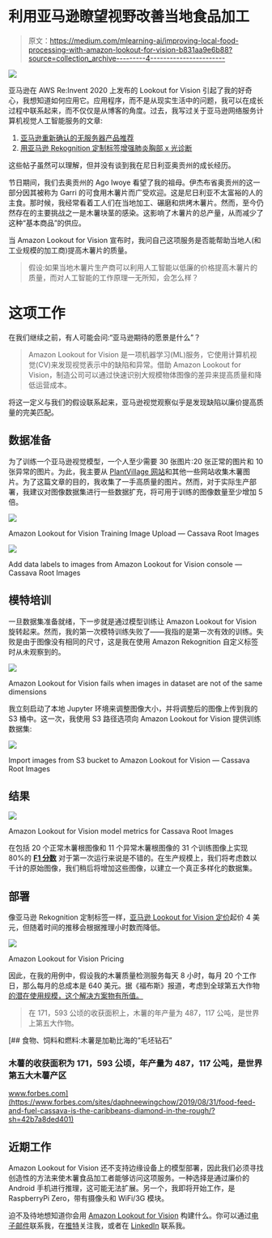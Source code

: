 # 利用亚马逊瞭望视野改善当地食品加工

> 原文：<https://medium.com/mlearning-ai/improving-local-food-processing-with-amazon-lookout-for-vision-b831aa9e6b88?source=collection_archive---------4----------------------->

![](img/ffeba5b17aed6d54ce6a9d789123830f.png)

亚马逊在 AWS Re:Invent 2020 上发布的 Lookout for Vision 引起了我的好奇心，我想知道如何应用它。应用程序，而不是从现实生活中的问题，我可以在成长过程中联系起来，而不仅仅是从博客的角度。过去，我写过关于亚马逊网络服务计算机视觉人工智能服务的文章:

1.  [亚马逊重新确认的无服务器产品推荐](https://www.slideshare.net/AWSAktuell/serverless-product-recommendations-using-aws-rekognition)
2.  [用亚马逊 Rekognition 定制标签增强肺炎胸部 x 光诊断](https://towardsdatascience.com/augment-pneumonia-diagnosis-with-amazon-rekognition-custom-labels-6f2fb79a986d)

这些帖子虽然可以理解，但并没有谈到我在尼日利亚奥贡州的成长经历。

节日期间，我们去奥贡州的 Ago Iwoye 看望了我的祖母。伊杰布省奥贡州的这一部分因其被称为 Garri 的可食用木薯片而广受欢迎。这是尼日利亚不太富裕的人的主食。那时候，我经常看着工人们在当地加工、碾磨和烘烤木薯片。然而，至今仍然存在的主要挑战之一是木薯块茎的感染。这影响了木薯片的总产量，从而减少了这种“基本商品”的供应。

当 Amazon Lookout for Vision 宣布时，我问自己这项服务是否能帮助当地人(和工业规模的加工商)提高木薯片的质量。

> 假设:如果当地木薯片生产商可以利用人工智能以低廉的价格提高木薯片的质量，而对人工智能的工作原理一无所知，会怎么样？

# 这项工作

在我们继续之前，有人可能会问:“亚马逊期待的愿景是什么”？

> Amazon Lookout for Vision 是一项机器学习(ML)服务，它使用计算机视觉(CV)来发现视觉表示中的缺陷和异常。借助 Amazon Lookout for Vision，制造公司可以通过快速识别大规模物体图像的差异来提高质量和降低运营成本。

将这一定义与我们的假设联系起来，亚马逊视觉观察似乎是发现缺陷以廉价提高质量的完美匹配。

## 数据准备

为了训练一个亚马逊视觉模型，一个人至少需要 30 张图片:20 张正常的图片和 10 张异常的图片。为此，我主要从 [PlantVillage 网站](https://plantvillage.psu.edu/topics/cassava-manioc/infos)和其他一些网站收集木薯图片。为了这篇文章的目的，我收集了一手高质量的图片。然而，对于实际生产部署，我建议对图像数据集进行一些数据扩充，将可用于训练的图像数量至少增加 5 倍。

![](img/852ace6b0a2d148521d41b7534d47af7.png)

Amazon Lookout for Vision Training Image Upload — Cassava Root Images

![](img/83d15e0733dce646a783f1215bfc35d6.png)

Add data labels to images from Amazon Lookout for Vision console — Cassava Root Images

## 模特培训

一旦数据集准备就绪，下一步就是通过模型训练让 Amazon Lookout for Vision 旋转起来。然而，我的第一次模特训练失败了——我指的是第一次有效的训练。失败是由于图像没有相同的尺寸，这是我在使用 Amazon Rekognition 自定义标签时从未观察到的。

![](img/0cad3d2c75f8592fc6d8e97b7b3f9aba.png)

Amazon Lookout for Vision fails when images in dataset are not of the same dimensions

我立刻启动了本地 Jupyter 环境来调整图像大小，并将调整后的图像上传到我的 S3 桶中。这一次，我使用 S3 路径选项向 Amazon Lookout for Vision 提供训练数据集:

![](img/327408a77f7978d268b482cc7f5c300b.png)

Import images from S3 bucket to Amazon Lookout for Vision — Cassava Root Images

## 结果

![](img/809e76c8e18e39b6844624eac555156f.png)

Amazon Lookout for Vision model metrics for Cassava Root Images

在包括 20 个正常木薯根图像和 11 个异常木薯根图像的 31 个训练图像上实现 80%的 [**F1 分数**](https://en.wikipedia.org/wiki/F-score) 对于第一次运行来说是不错的。在生产规模上，我们将考虑数以千计的原始图像，我们稍后将增加这些图像，以建立一个真正多样化的数据集。

## 部署

像亚马逊 Rekognition 定制标签一样，[亚马逊 Lookout for Vision 定价](https://aws.amazon.com/lookout-for-vision/pricing/)起价 4 美元，但随着时间的推移会根据推理小时数而降低。

![](img/12bbe4284296d8a29826557efacc0ad8.png)

Amazon Lookout for Vision Pricing

因此，在我的用例中，假设我的木薯质量检测服务每天 8 小时，每月 20 个工作日，那么每月的总成本是 640 美元。据《福布斯》报道，考虑到全球第五大作物[的潜在使用规模，这个解决方案物有所值。](https://www.forbes.com/sites/daphneewingchow/2019/08/31/food-feed-and-fuel-cassava-is-the-caribbeans-diamond-in-the-rough/?sh=42b7a8ded401)

> 在 171，593 公顷的收获面积上，木薯的年产量为 487，117 公吨，是世界上第五大作物。

[](https://www.forbes.com/sites/daphneewingchow/2019/08/31/food-feed-and-fuel-cassava-is-the-caribbeans-diamond-in-the-rough/?sh=42b7a8ded401) [## 食物、饲料和燃料:木薯是加勒比海的“毛坯钻石”

### 木薯的收获面积为 171，593 公顷，年产量为 487，117 公吨，是世界第五大木薯产区

www.forbes.com](https://www.forbes.com/sites/daphneewingchow/2019/08/31/food-feed-and-fuel-cassava-is-the-caribbeans-diamond-in-the-rough/?sh=42b7a8ded401) 

## 近期工作

Amazon Lookout for Vision 还不支持边缘设备上的模型部署，因此我们必须寻找创造性的方法来使木薯食品加工者能够访问这项服务。一种选择是通过廉价的 Android 手机进行推理，这可能无法扩展。另一个，我即将开始工作，是 RaspberryPi Zero，带有摄像头和 WiFi/3G 模块。

迫不及待地想知道你会用 [Amazon Lookout for Vision](https://aws.amazon.com/lookout-for-vision/) 构建什么。你可以通过[电子邮件](mailto:elesin.olalekan@gmail.com)联系我，在[推特](https://twitter.com/elesinOlalekan)关注我，或者在 [LinkedIn](https://www.linkedin.com/in/elesinolalekan/) 联系我。